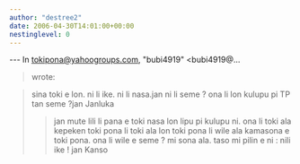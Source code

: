 ```yaml
---
author: "destree2"
date: 2006-04-30T14:01:00+00:00
nestinglevel: 0
---
```

\---
 In [tokipona@yahoogroups.com](mailto://tokipona@yahoogroups.com), "bubi4919" <bubi4919@...
> wrote:

>sina toki e lon. ni li ike. ni li nasa.jan ni li seme ? ona li lon kulupu pi TP tan seme ?jan Janluka
>> jan mute lili li pana e toki nasa lon lipu pi kulupu ni. ona li toki
> ala kepeken toki pona li toki ala lon toki pona li wile ala kamasona e
> toki pona. ona li wile e seme ? mi sona ala. taso mi pilin e ni : nili
> ike !
>> jan Kanso
>